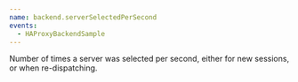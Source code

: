 ```yaml
---
name: backend.serverSelectedPerSecond
events:
  - HAProxyBackendSample
---
```


Number of times a server was selected per second, either for new sessions, or when re-dispatching.